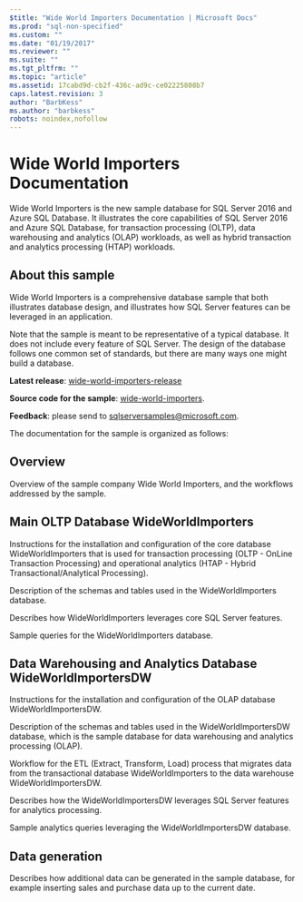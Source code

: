 ```yaml
---
$title: "Wide World Importers Documentation | Microsoft Docs"
ms.prod: "sql-non-specified"
ms.custom: ""
ms.date: "01/19/2017"
ms.reviewer: ""
ms.suite: ""
ms.tgt_pltfrm: ""
ms.topic: "article"
ms.assetid: 17cabd9d-cb2f-436c-ad9c-ce02225808b7
caps.latest.revision: 3
author: "BarbKess"
ms.author: "barbkess"
robots: noindex,nofollow
---
```

# Wide World Importers Documentation
Wide World Importers is the new sample database for SQL Server 2016 and Azure SQL Database. It illustrates the core capabilities of SQL Server 2016 and Azure SQL Database, for transaction processing (OLTP), data warehousing and analytics (OLAP) workloads, as well as hybrid transaction and analytics processing (HTAP) workloads.

## About this sample

Wide World Importers is a comprehensive database sample that both illustrates database design, and illustrates how SQL Server features can be leveraged in an application.

Note that the sample is meant to be representative of a typical database. It does not include every feature of SQL Server. The design of the database follows one common set of standards, but there are many ways one might build a database.

**Latest release**:
[wide-world-importers-release](http://go.microsoft.com/fwlink/?LinkID=800630)

**Source code for the sample**:
[wide-world-importers](https://github.com/Microsoft/sql-server-samples/tree/master/samples/databases/wide-world-importers).

**Feedback**: please send to
[sqlserversamples@microsoft.com](mailto:sqlserversamples@microsoft.com).

The documentation for the sample is organized as follows:

## Overview

Overview of the sample company Wide World Importers, and the workflows addressed by the sample.

## Main OLTP Database WideWorldImporters

Instructions for the installation and configuration of the core database WideWorldImporters that is used for transaction processing (OLTP - OnLine Transaction Processing) and operational analytics (HTAP - Hybrid Transactional/Analytical Processing).

Description of the schemas and tables used in the WideWorldImporters database.  

Describes how WideWorldImporters leverages core SQL Server features.

Sample queries for the WideWorldImporters database.

## Data Warehousing and Analytics Database WideWorldImportersDW

Instructions for the installation and configuration of the OLAP database WideWorldImportersDW.

Description of the schemas and tables used in the WideWorldImportersDW database, which is the sample database for data warehousing and analytics processing (OLAP).

Workflow for the ETL (Extract, Transform, Load) process that migrates data from the transactional database WideWorldImporters to the data warehouse WideWorldImportersDW.

Describes how the WideWorldImportersDW leverages SQL Server features for analytics processing.

Sample analytics queries leveraging the WideWorldImportersDW database.

## Data generation

Describes how additional data can be generated in the sample database, for example inserting sales and purchase data up to the current date.
